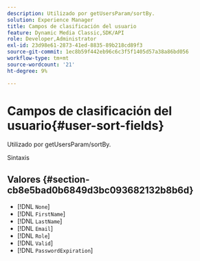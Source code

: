 ```yaml
---
description: Utilizado por getUsersParam/sortBy.
solution: Experience Manager
title: Campos de clasificación del usuario
feature: Dynamic Media Classic,SDK/API
role: Developer,Administrator
exl-id: 23d98e61-2873-41ed-8835-89b218cd89f3
source-git-commit: 1ec8b59f442eb96c6c3f5f1405d57a38a86bd056
workflow-type: tm+mt
source-wordcount: '21'
ht-degree: 9%

---
```


# Campos de clasificación del usuario{#user-sort-fields}

Utilizado por getUsersParam/sortBy.

Sintaxis

## Valores {#section-cb8e5bad0b6849d3bc093682132b8b6d}

* [!DNL `None`]
* [!DNL `FirstName`]
* [!DNL `LastName`]
* [!DNL `Email`]
* [!DNL `Role`]
* [!DNL `Valid`]
* [!DNL `PasswordExpiration`]
